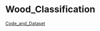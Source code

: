 # Wood_Classification
[Code_and_Dataset](https://drive.google.com/drive/folders/1QVmO2TzcV7APBUfegOQ5aJ3X5JgcWbg_?usp=sharing)
